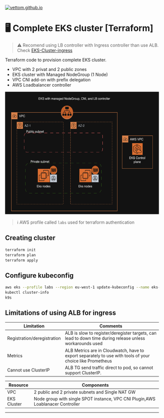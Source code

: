 <a target="_blank" href="https://vettom.github.io/"><img src="https://vettom.github.io/img/vettom-banner.jpg" alt="vettom.github.io" ></a>


# :desktop_computer: Complete EKS cluster [Terraform]

> :warning: Recomend using LB controller with Ingress controller than use ALB. Check [EKS-Cluster-ingress](https://github.com/vettom/aws-eks-terraform/tree/main/EKS-Cluster-ingress)

 Terraform code to provision complete EKS cluster.  

- VPC with 2  privat and 2 public zones
- EKS cluster with Managed NodeGroup (1 Node)
- VPC CNI add-on with prefix delegation
- AWS Loadbalancer controller

<img src="img/eks-design.png" width="600" height="400">


> :information_source: AWS profile called `labs` used for terraform authentication

## Creating cluster
```bash
terraform init
terraform plan
terraform apply
```

## Configure kubeconfig
```bash
aws eks --profile labs --region eu-west-1 update-kubeconfig --name eks-demo
kubectl cluster-info
k9s
```
## Limitations of using ALB for ingress
|Limitation|Comments|
|------------------------|----------------------------------|
|Registration/deregistration| ALB is slow to register/deregister targets, can lead to down time during release unless workarounds used |
|Metrics| ALB Metrics are in Cloudwatch, have to export separately to use with tools of your choice like Prometheus |
|Cannot use ClusterIP| ALB TG send traffic direct to pod, so cannot support ClusterIP. |


|Resource|Components|
|--------------------------|--------------------------|
|VPC| 2 public and 2 private subnets and Single NAT GW|
|EKS Cluster|Node group with single SPOT instance, VPC CNI Plugin,AWS Loablanacer Controller |
------------------
